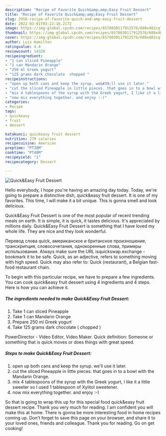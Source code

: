 ```yaml
---
description: "Recipe of Favorite Quick&amp;amp;Easy Fruit Dessert"
title: "Recipe of Favorite Quick&amp;amp;Easy Fruit Dessert"
slug: 2956-recipe-of-favorite-quick-and-amp-easy-fruit-dessert
date: 2022-03-01T03:22:16.217Z
image: https://img-global.cpcdn.com/recipes/6578030117912576/680x482cq70/quickeasy-fruit-dessert-recipe-main-photo.jpg
thumbnail: https://img-global.cpcdn.com/recipes/6578030117912576/680x482cq70/quickeasy-fruit-dessert-recipe-main-photo.jpg
cover: https://img-global.cpcdn.com/recipes/6578030117912576/680x482cq70/quickeasy-fruit-dessert-recipe-main-photo.jpg
author: Luis Hamilton
ratingvalue: 4.4
reviewcount: 14329
recipeingredient:
- "1 can sliced Pineapple"
- "1 can Mandarin Orange"
- "250 ml Greek yogurt"
- "125 grams dark chocolate  chopped "
recipeinstructions:
- "open up both cans and keep the syrup. we&#39;ll use it later."
- "cut the sliced Pineapple in little pieces. that goes in to a bowl with the Mandarin Orange."
- "mix 4 tablespoons of the syrup with the Greek yogurt, I like it a little sweeter so I used 1 tablespoon of Xylitol sweetener."
- "now mix everything together. and enjoy :-)"
categories:
- Recipe
tags:
- quickeasy
- fruit
- dessert

katakunci: quickeasy fruit dessert 
nutrition: 279 calories
recipecuisine: American
preptime: "PT38M"
cooktime: "PT40M"
recipeyield: "1"
recipecategory: Dessert

---
```



![Quick&amp;Easy Fruit Dessert](https://img-global.cpcdn.com/recipes/6578030117912576/680x482cq70/quickeasy-fruit-dessert-recipe-main-photo.jpg)

Hello everybody, I hope you're having an amazing day today. Today, we're going to prepare a distinctive dish, quick&amp;easy fruit dessert. It is one of my favorites. This time, I will make it a bit unique. This is gonna smell and look delicious.

Quick&amp;Easy Fruit Dessert is one of the most popular of recent trending meals on earth. It is simple, it is quick, it tastes delicious. It's appreciated by millions daily. Quick&amp;Easy Fruit Dessert is something that I have loved my whole life. They are nice and they look wonderful.

Перевод слова quick, американское и британское произношение, транскрипция, словосочетания, однокоренные слова, примеры использования. Always make sure the URL isquickswap.exchange - bookmark it to be safe. Quick, as an adjective, refers to something moving with high speed. Quick may also refer to: Quick (restaurant), a Belgian fast-food restaurant chain.


To begin with this particular recipe, we have to prepare a few ingredients. You can cook quick&amp;easy fruit dessert using 4 ingredients and 4 steps. Here is how you can achieve it.

<!--inarticleads1-->

##### The ingredients needed to make Quick&amp;Easy Fruit Dessert:

1. Take 1 can sliced Pineapple
1. Take 1 can Mandarin Orange
1. Prepare 250 ml Greek yogurt
1. Take 125 grams dark chocolate ( chopped )


PowerDirector - Video Editor, Video Maker. Quick definition: Someone or something that is quick moves or does things with great speed. 

<!--inarticleads2-->

##### Steps to make Quick&amp;Easy Fruit Dessert:

1. open up both cans and keep the syrup. we&#39;ll use it later.
1. cut the sliced Pineapple in little pieces. that goes in to a bowl with the Mandarin Orange.
1. mix 4 tablespoons of the syrup with the Greek yogurt, I like it a little sweeter so I used 1 tablespoon of Xylitol sweetener.
1. now mix everything together. and enjoy :-)




So that is going to wrap this up for this special food quick&amp;easy fruit dessert recipe. Thank you very much for reading. I am confident you will make this at home. There is gonna be more interesting food in home recipes coming up. Don't forget to save this page on your browser, and share it to your loved ones, friends and colleague. Thank you for reading. Go on get cooking!
